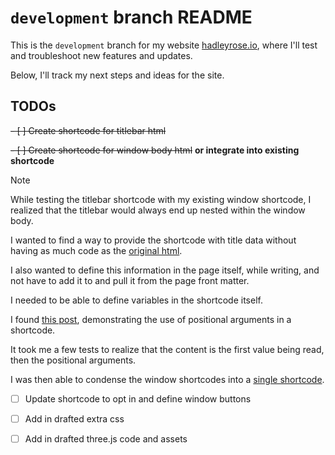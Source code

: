 # `development` branch README

This is the `development` branch for my website [hadleyrose.io](http://hadleyrose.io), where I'll test and troubleshoot new features and updates. 

Below, I'll track my next steps and ideas for the site.

## TODOs
~~- [ ] Create shortcode for titlebar html~~

~~- [ ] Create shortcode for window body html~~ **or integrate into existing shortcode**

> [!NOTE]
>
> While testing the titlebar shortcode with my existing window shortcode, I realized that the titlebar would always end up nested within the window body.
>
> I wanted to find a way to provide the shortcode with title data without having as much code as the [original html](https://github.com/hadleyrose/webby/blob/b887212d8e325a467fe9e917f2e2573ac005629a/src/index.md?plain=1#L7-L23).
>
> I also wanted to define this information in the page itself, while writing, and not have to add it to and pull it from the page front matter.
>
> I needed to be able to define variables in the shortcode itself.
>
> I found [this post](https://css-irl.info/a-versatile-markdown-shortcode-for-eleventy/), demonstrating the use of positional arguments in a shortcode.
>
> It took me a few tests to realize that the content is the first value being read, then the positional arguments.
>
> I was then able to condense the window shortcodes into a [single shortcode](https://github.com/hadleyrose/webby/blob/0ffa4776d976ccaa6703129fcd3355f51e9ec044/src/js/shortcodes/window.js#L15).

- [ ] Update shortcode to opt in and define window buttons
- [ ] Add in drafted extra css
- [ ] Add in drafted three.js code and assets



